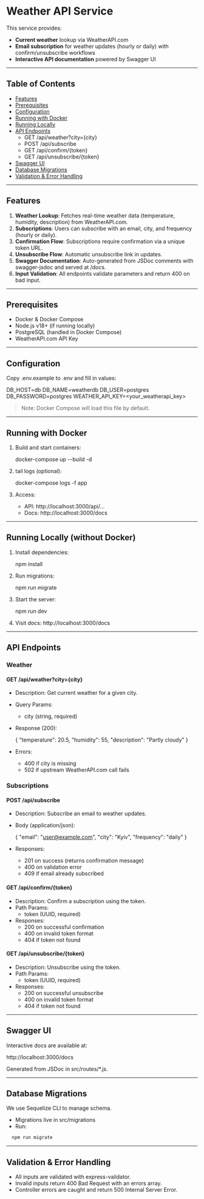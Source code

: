 # Weather API Service

This service provides:

- **Current weather** lookup via WeatherAPI.com
- **Email subscription** for weather updates (hourly or daily) with confirm/unsubscribe workflows
- **Interactive API documentation** powered by Swagger UI

---

## Table of Contents

- [Features](#features)
- [Prerequisites](#prerequisites)
- [Configuration](#configuration)
- [Running with Docker](#running-with-docker)
- [Running Locally](#running-locally)
- [API Endpoints](#api-endpoints)
  - GET /api/weather?city={city}
  - POST /api/subscribe
  - GET /api/confirm/{token}
  - GET /api/unsubscribe/{token}
- [Swagger UI](#swagger-ui)
- [Database Migrations](#database-migrations)
- [Validation & Error Handling](#validation--error-handling)

---

## Features

1. **Weather Lookup**: Fetches real-time weather data (temperature, humidity, description) from WeatherAPI.com.
2. **Subscriptions**: Users can subscribe with an email, city, and frequency (hourly or daily).
3. **Confirmation Flow**: Subscriptions require confirmation via a unique token URL.
4. **Unsubscribe Flow**: Automatic unsubscribe link in updates.
5. **Swagger Documentation**: Auto-generated from JSDoc comments with swagger-jsdoc and served at /docs.
6. **Input Validation**: All endpoints validate parameters and return 400 on bad input.

---

## Prerequisites

- Docker & Docker Compose
- Node.js v18+ (if running locally)
- PostgreSQL (handled in Docker Compose)
- WeatherAPI.com API Key

---

## Configuration

Copy .env.example to .env and fill in values:

DB_HOST=db
DB_NAME=weatherdb
DB_USER=postgres
DB_PASSWORD=postgres
WEATHER_API_KEY=<your_weatherapi_key>

> Note: Docker Compose will load this file by default.

---

## Running with Docker

1. Build and start containers:

   docker-compose up --build -d

2. tail logs (optional):

   docker-compose logs -f app

3. Access:
   - API: http://localhost:3000/api/...
   - Docs: http://localhost:3000/docs

---

## Running Locally (without Docker)

1. Install dependencies:

   npm install

2. Run migrations:

   npm run migrate

3. Start the server:

   npm run dev

4. Visit docs: http://localhost:3000/docs

---

## API Endpoints

### Weather

#### GET /api/weather?city={city}

- Description: Get current weather for a given city.
- Query Params:
  - city (string, required)
- Response (200):

  {
    "temperature": 20.5,
    "humidity": 55,
    "description": "Partly cloudy"
  }

- Errors:
  - 400 if city is missing
  - 502 if upstream WeatherAPI.com call fails

### Subscriptions

#### POST /api/subscribe

- Description: Subscribe an email to weather updates.
- Body (application/json):

  {
    "email": "user@example.com",
    "city": "Kyiv",
    "frequency": "daily"
  }

- Responses:
  - 201 on success (returns confirmation message)
  - 400 on validation error
  - 409 if email already subscribed

#### GET /api/confirm/{token}

- Description: Confirm a subscription using the token.
- Path Params:
  - token (UUID, required)
- Responses:
  - 200 on successful confirmation
  - 400 on invalid token format
  - 404 if token not found

#### GET /api/unsubscribe/{token}

- Description: Unsubscribe using the token.
- Path Params:
  - token (UUID, required)
- Responses:
  - 200 on successful unsubscribe
  - 400 on invalid token format
  - 404 if token not found

---

## Swagger UI

Interactive docs are available at:

http://localhost:3000/docs

Generated from JSDoc in src/routes/*.js.

---

## Database Migrations

We use Sequelize CLI to manage schema.

- Migrations live in src/migrations
- Run:
```bash
  npm run migrate
```

---

## Validation & Error Handling

- All inputs are validated with express-validator.
- Invalid inputs return 400 Bad Request with an errors array.
- Controller errors are caught and return 500 Internal Server Error.